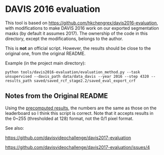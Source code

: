 # DAVIS 2016 evaluation
This tool is based on https://github.com/hkchengrex/davis2016-evaluation, with modifications to make DAVIS 2016 work on our exported segmentation masks (by default it assumes 2017). The ownership of the code in this directory, except the modifications, belongs to the author.

This is **not** an official script. However, the results should be close to the original one, from the original README.

Example (in the project main directory):
```shell
python tools/davis2016-evaluation/evaluation_method.py --task unsupervised --davis_path data/data_davis --year 2016 --step 4320 --results_path saved/saved_rcf_stage2.2/saved_eval_export_crf
```

## Notes from the Original README
Using the [precomputed results](https://davischallenge.org/davis2016/soa_compare.html), the numbers are the same as those on the leaderboard so I think this script is correct. Note that it accepts results in the 0~255 (thresholded at 128) format, not the 0/1 pixel format. 

See also:

https://github.com/davisvideochallenge/davis2017-evaluation

https://github.com/davisvideochallenge/davis2017-evaluation/issues/4